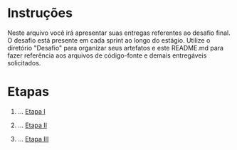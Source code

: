 
# Instruções


Neste arquivo você irá apresentar suas entregas referentes ao desafio final. 
O desafio está presente em cada sprint ao longo do estágio. Utilize o diretório "Desafio" para organizar seus artefatos e este README.md para fazer referência aos arquivos de código-fonte e demais entregáveis solicitados.


# Etapas


1. ...
[Etapa I](etapa.1_criar_arquivo_executavel\README.md)


2. ...
[Etapa II](etapa.2_agendar_a_execução_do_processamento/README.md)


2. ...
[Etapa III](etapa.3_criar_novo_relatorio/README.md)

